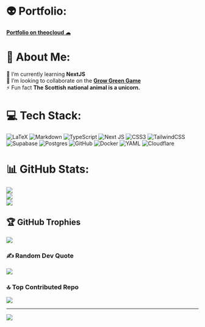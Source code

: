 # 👽 Portfolio:
<a href="https://portfolio.theocloud.dev">**Portfolio on theocloud ☁**</a>

# 💫 About Me:
🌱 I’m currently learning **NextJS**<br>👯 I’m looking to collaborate on the <a href="https://github.com/AlexInABox/grow-green">**Grow Green Game**</a><br>⚡ Fun fact **The Scottish national animal is a unicorn.**<br>


# 💻 Tech Stack:
![LaTeX](https://img.shields.io/badge/latex-%23008080.svg?style=for-the-badge&logo=latex&logoColor=white) ![Markdown](https://img.shields.io/badge/markdown-%23000000.svg?style=for-the-badge&logo=markdown&logoColor=white) ![TypeScript](https://img.shields.io/badge/typescript-%23007ACC.svg?style=for-the-badge&logo=typescript&logoColor=white) ![Next JS](https://img.shields.io/badge/Next-black?style=for-the-badge&logo=next.js&logoColor=white) ![CSS3](https://img.shields.io/badge/css3-%231572B6.svg?style=for-the-badge&logo=css3&logoColor=white) ![TailwindCSS](https://img.shields.io/badge/tailwindcss-%2338B2AC.svg?style=for-the-badge&logo=tailwind-css&logoColor=white) ![Supabase](https://img.shields.io/badge/Supabase-3ECF8E?style=for-the-badge&logo=supabase&logoColor=white) ![Postgres](https://img.shields.io/badge/postgres-%23316192.svg?style=for-the-badge&logo=postgresql&logoColor=white) ![GitHub](https://img.shields.io/badge/github-%23121011.svg?style=for-the-badge&logo=github&logoColor=white) ![Docker](https://img.shields.io/badge/docker-%230db7ed.svg?style=for-the-badge&logo=docker&logoColor=white) ![YAML](https://img.shields.io/badge/yaml-%23ffffff.svg?style=for-the-badge&logo=yaml&logoColor=151515) ![Cloudflare](https://img.shields.io/badge/Cloudflare-F38020?style=for-the-badge&logo=Cloudflare&logoColor=white)

# 📊 GitHub Stats:
![](https://github-readme-stats.vercel.app/api?username=theoleuthardt&theme=transparent&hide_border=false&include_all_commits=true&count_private=false)<br/>
![](https://github-readme-streak-stats.herokuapp.com/?user=theoleuthardt&theme=transparent&hide_border=false)<br/>
![](https://github-readme-stats.vercel.app/api/top-langs/?username=theoleuthardt&theme=transparent&hide_border=false&include_all_commits=true&count_private=false&layout=compact)

## 🏆 GitHub Trophies
![](https://github-profile-trophy.vercel.app/?username=theoleuthardt&theme=transparent&no-frame=false&no-bg=true&margin-w=4)

### ✍️ Random Dev Quote
![](https://quotes-github-readme.vercel.app/api?type=horizontal&theme=dark)

### 🔝 Top Contributed Repo
![](https://github-contributor-stats.vercel.app/api?username=theoleuthardt&limit=5&theme=transparent&combine_all_yearly_contributions=true)

---
[![](https://visitcount.itsvg.in/api?id=theoleuthardt&icon=6&color=1)](https://visitcount.itsvg.in)

<!-- Proudly created with GPRM ( https://gprm.itsvg.in ) -->
